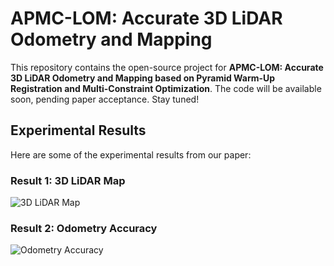 # APMC-LOM: Accurate 3D LiDAR Odometry and Mapping

This repository contains the open-source project for **APMC-LOM: Accurate 3D LiDAR Odometry and Mapping based on Pyramid Warm-Up Registration and Multi-Constraint Optimization**. The code will be available soon, pending paper acceptance. Stay tuned!

## Experimental Results

Here are some of the experimental results from our paper:

### Result 1: 3D LiDAR Map
![3D LiDAR Map]([https://your-image-url-1.com](https://github.com/BotWhiz/APMC-LOM/blob/main/kitti_mapping.pdf))

### Result 2: Odometry Accuracy
![Odometry Accuracy](https://your-image-url-2.com)
